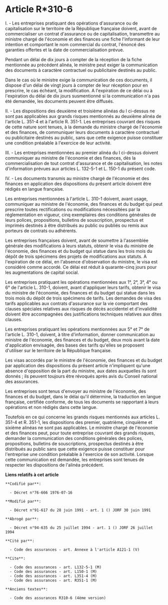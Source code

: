 # Article R*310-6

I. - Les entreprises pratiquant des opérations d'assurance ou de capitalisation sur le territoire de la République française
doivent, avant de commercialiser un contrat d'assurance ou de capitalisation, transmettre au ministre chargé de l'économie et
des finances une fiche l'informant de leur intention et comportant le nom commercial du contrat, l'énoncé des garanties
offertes et la date de commercialisation prévue.

Pendant un délai de dix jours à compter de la réception de la fiche mentionnée au précédent alinéa, le ministre peut exiger
la communication des documents à caractère contractuel ou publicitaire destinés au public.

Dans le cas où le ministre exige la communication de ces documents, il dispose d'un délai de vingt jours à compter de leur
réception pour en prescrire, le cas échéant, la modification. A l'expiration de ce délai ou à l'expiration du délai de dix
jours susmentionné si la communication n'a pas été demandée, les documents peuvent être diffusés.

II. - Les dispositions des deuxième et troisième alinéas du I ci-dessus ne sont pas applicables aux grands risques mentionnés
au deuxième alinéa de l'article L. 351-4 et à l'article R. 351-1. Les entreprises couvrant des risques de cette nature sont
tenues, à la demande du ministre chargé de l'économie et des finances, de communiquer leurs documents à caractère contractuel
ou publicitaire destinés au public, sans que cette exigence puisse constituer une condition préalable à l'exercice de leur
activité.

III. - Les entreprises mentionnées au premier alinéa du I ci-dessus doivent communiquer au ministre de l'économie et des
finances, dès la commercialisation de tout contrat d'assurance et de capitalisation, les notes d'information prévues aux
articles L. 132-5-1 et L. 150-1 du présent code.

IV. - Les documents transmis au ministre chargé de l'économie et des finances en application des dispositions du présent
article doivent être rédigés en langue française.

Les entreprises mentionnées à l'article L. 310-1 doivent, avant usage, communiquer au ministre de l'économie, des finances et
du budget qui peut prescrire toutes rectifications ou modifications nécessitées par la réglementation en vigueur, cinq
exemplaires des conditions générales de leurs polices, propositions, bulletins de souscription, prospectus et imprimés
destinés à être distribués au public ou publiés ou remis aux porteurs de contrats ou adhérents.

Les entreprises françaises doivent, avant de soumettre à l'assemblée générale des modifications à leurs statuts, obtenir le
visa du ministre de l'économie, des finances et du budget qui statue dans les trois mois du dépôt de trois spécimens des
projets de modifications aux statuts. A l'expiration de ce délai, en l'absence d'observation du ministre, le visa est
considéré comme accordé. Ce délai est réduit à quarante-cinq jours pour les augmentations de capital social.

Les entreprises pratiquant les opérations mentionnées aux 1°, 2°, 3°, 4° ou 6° de l'article L. 310-1, doivent, avant
d'appliquer leurs tarifs, obtenir le visa du ministre de l'économie, des finances et du budget qui statue dans les trois mois
du dépôt de trois spécimens de tarifs. Les demandes de visa des tarifs applicables aux contrats d'assurance sur la vie
comportant des clauses spéciales relatives aux risques de décès accidentel et d'invalidité doivent être accompagnées des
justifications techniques relatives aux dites clauses.

Les entreprises pratiquant les opérations mentionnées aux 5° et 7° de l'article L. 310-1, doivent, à titre d'information,
donner communication au ministre de l'économie, des finances et du budget, deux mois avant la date d'application envisagée,
des bases des tarifs qu'elles se proposent d'utiliser sur le territoire de la République française.

Les visas accordés par le ministre de l'économie, des finances et du budget par application des dispositions du présent
article n'impliquent qu'une absence d'opposition de la part du ministre, aux dates auxquelles ils sont donnés ; ils peuvent
toujours être révoqués après avis du Conseil national des assurances.

Les entreprises sont tenus d'envoyer au ministre de l'économie, des finances et du budget, dans le délai qu'il détermine, la
traduction en langue française, certifiée conforme, de tous les documents se rapportant à leurs opérations et non rédigés
dans cette langue.

Toutefois en ce qui concerne les grands risques mentionnés aux articles L. 351-4 et R. 351-1, les dispositions des premier,
quatrième, cinquième et sixième alinéas ne sont pas applicables. Le ministre chargé de l'économie et des finances peut, pour
toute entreprise couvrant des grands risques, demander la communication des conditions générales des polices, propositions,
bulletins de souscriptions, prospectus destinés à être distribués au public sans que cette exigence puisse constituer pour
l'entreprise une condition préalable à l'exercice de son activité. Lorsque cette communication est demandée, les entreprises
sont tenues de respecter les dispositions de l'alinéa précédent.

**Liens relatifs à cet article**

	**Codifié par**:

	  - Décret n°76-666 1976-07-16

	**Modifié par**:

	  - Décret n°91-617 du 28 juin 1991 - art. 1 () JORF 30 juin 1991

	**Abrogé par**:

	  - Décret n°94-635 du 25 juillet 1994 - art. 1 () JORF 26 juillet 1994

	**Cité par**:

	  - Code des assurances - art. Annexe à l'article A121-1 (V)

	**Cite**:

	  - Code des assurances - art. L132-5-1 (M)
	  - Code des assurances - art. L150-1 (M)
	  - Code des assurances - art. L351-4 (M)
	  - Code des assurances - art. R351-1 (M)

	**Anciens textes**:

	  - Code des assurances R310-6 (4ème version)
